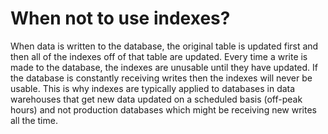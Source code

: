 # When not to use indexes?

When data is written to the database, the original table is updated first and then all of the indexes off of that table are updated. Every time a write is made to the database, the indexes are unusable until they have updated. If the database is constantly receiving writes then the indexes will never be usable. This is why indexes are typically applied to databases in data warehouses that get new data updated on a scheduled basis (off-peak hours) and not production databases which might be receiving new writes all the time.
